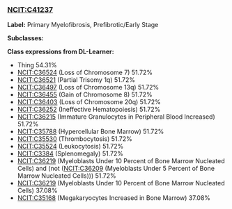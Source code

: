 
### [NCIT:C41237](http://purl.obolibrary.org/obo/NCIT_C41237)
**Label:** Primary Myelofibrosis, Prefibrotic/Early Stage

**Subclasses:** 

**Class expressions from DL-Learner:**

- Thing 54.31%
- [NCIT:C36524](http://purl.obolibrary.org/obo/NCIT_C36524) (Loss of Chromosome 7) 51.72%
- [NCIT:C36521](http://purl.obolibrary.org/obo/NCIT_C36521) (Partial Trisomy 1q) 51.72%
- [NCIT:C36497](http://purl.obolibrary.org/obo/NCIT_C36497) (Loss of Chromosome 13q) 51.72%
- [NCIT:C36455](http://purl.obolibrary.org/obo/NCIT_C36455) (Gain of Chromosome 8) 51.72%
- [NCIT:C36403](http://purl.obolibrary.org/obo/NCIT_C36403) (Loss of Chromosome 20q) 51.72%
- [NCIT:C36252](http://purl.obolibrary.org/obo/NCIT_C36252) (Ineffective Hematopoiesis) 51.72%
- [NCIT:C36215](http://purl.obolibrary.org/obo/NCIT_C36215) (Immature Granulocytes in Peripheral Blood Increased) 51.72%
- [NCIT:C35788](http://purl.obolibrary.org/obo/NCIT_C35788) (Hypercellular Bone Marrow) 51.72%
- [NCIT:C35530](http://purl.obolibrary.org/obo/NCIT_C35530) (Thrombocytosis) 51.72%
- [NCIT:C35524](http://purl.obolibrary.org/obo/NCIT_C35524) (Leukocytosis) 51.72%
- [NCIT:C3384](http://purl.obolibrary.org/obo/NCIT_C3384) (Splenomegaly) 51.72%
- [NCIT:C36219](http://purl.obolibrary.org/obo/NCIT_C36219) (Myeloblasts Under 10 Percent of Bone Marrow Nucleated Cells) and (not ([NCIT:C36209](http://purl.obolibrary.org/obo/NCIT_C36209) (Myeloblasts Under 5 Percent of Bone Marrow Nucleated Cells))) 51.72%
- [NCIT:C36219](http://purl.obolibrary.org/obo/NCIT_C36219) (Myeloblasts Under 10 Percent of Bone Marrow Nucleated Cells) 37.08%
- [NCIT:C35168](http://purl.obolibrary.org/obo/NCIT_C35168) (Megakaryocytes Increased in Bone Marrow) 37.08%


